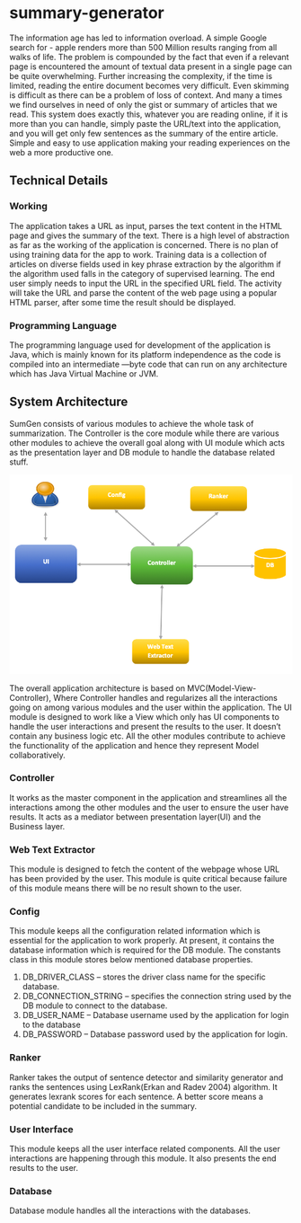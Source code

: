 # summary-generator
The information age has led to information overload. A simple Google search for - apple renders more than 500 Million results ranging from all walks of life. The problem is compounded by the fact that even if a relevant page is encountered the amount of textual data present in a single page can be quite overwhelming. Further increasing the complexity, if the time is limited, reading the entire document becomes very difficult. Even skimming is difficult as there can be a problem of loss of context. And many a times we find ourselves in need of only the gist or summary of articles that we read. 
This system does exactly this, whatever you are reading online, if it is more than you can handle, simply paste the URL/text into the application, and you will get only few sentences as the summary of the entire article. Simple and easy to use application making your reading experiences on the web a more productive one.


## Technical Details
### Working
The application takes a URL as input, parses the text content in the HTML page and gives the summary of the text. There is a high level of abstraction as far as the working of the application is concerned. There is no plan of using training data for the app to work. Training data is a collection of articles on diverse fields used in key phrase extraction by the algorithm if the algorithm used falls in the category of supervised learning. The end user simply needs to input the URL in the specified URL field. The activity will take the URL and parse the content of the web page using a popular HTML parser, after some time the result should be displayed.
### Programming Language 
The programming language used for development of the application is Java, which is mainly known for its platform independence as the code is compiled into an intermediate ―byte code that can run on any architecture which has Java Virtual Machine or JVM.

## System Architecture
SumGen consists of various modules to achieve the whole task of summarization. The Controller is the core module while there are various other modules to achieve the overall goal along with UI module which acts as the presentation layer and DB module to handle the database related stuff.

![Architecture Diagram](https://raw.githubusercontent.com/tausy/summary-generator/master/SumGen/SystemArchitecture.png)

The overall application architecture is based on MVC(Model-View-Controller), Where Controller handles and regularizes all the interactions going on among various modules and the user within the application. The UI module is designed to work like a View which only has UI components to handle the user interactions and present the results to the user. It doesn’t contain any business logic etc. All the other modules contribute to achieve the functionality of the application and hence they represent Model collaboratively.  

### Controller
It works as the master component in the application and streamlines all the interactions among the other modules and the user to ensure the user have results. It acts as a mediator between presentation layer(UI) and the Business layer.

### Web Text Extractor
This module is designed to fetch the content of the webpage whose URL has been provided by the user. This module is quite critical because failure of this module means there will be no result shown to the user.

### Config
This module keeps all the configuration related information which is essential for the application to work properly. At present, it contains the database information which is required for the DB module. The constants class in this module stores below mentioned database properties.
1.  DB_DRIVER_CLASS – stores the driver class name for the specific database.
2.  DB_CONNECTION_STRING – specifies the connection string used by the DB module to connect to the database.
3.  DB_USER_NAME – Database username used by the application for login to the database
4.  DB_PASSWORD – Database password used by the application for login.

### Ranker
Ranker takes the output of sentence detector and similarity generator and ranks the sentences using LexRank(Erkan and Radev 2004) algorithm. It generates lexrank scores for each sentence. A better score means a potential candidate to be included in the summary.

### User Interface
This module keeps all the user interface related components. All the user interactions are happening through this module. It also presents the end results to the user.   

### Database
Database module handles all the interactions with the databases. 


